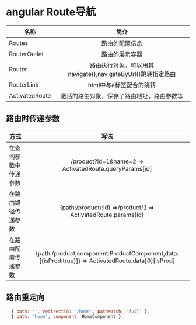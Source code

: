 # angular Route导航

| 名称 | 简介 |
| - | :---: |
| Routes | 路由的配置信息|
| RouterOutlet | 路由的展示容器 |
| Router | 路由执行对象，可以用其navigate(),navigateByUrl()跳转指定路由 |
| RouterLink | html中与a标签配合的跳转 |
| ActivatedRoute | 激活的路由对象，保存了路由地址，路由参数等 |

## 路由时传递参数

| 方式 | 写法 |
| - | :---: |
| 在查询参数中传递参数 | /product?id=1&name=2 => ActivatedRoute.queryParams[id] |
| 在路由路径传递参数 | {path:/product/:id} =>/product/1 => ActivatedRoute.params[id] |
| 在路由配置传递参数 | {path:/product,component:ProductComponent,data:[{isProd:true}]} => ActivatedRoute.data[0][isProd] |

## 路由重定向
``` javascript
  { path: '', redirectTo: '/home', pathMatch: 'full' },
  { path: 'home', component: HomeComponent },
```





